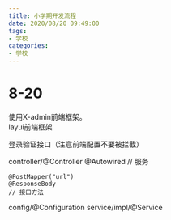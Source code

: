 ```yaml
---
title: 小学期开发流程
date: 2020/08/20 09:49:00
tags: 
- 学校
categories:
- 学校
---
```

# 8-20  
使用X-admin前端框架。  
layui前端框架

登录验证接口（注意前端配置不要被拦截）

controller/@Controller
	@Autowired
	// 服务
	
	@PostMapper("url")
	@ResponseBody
	// 接口方法
config/@Configuration
service/impl/@Service
